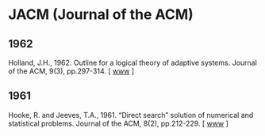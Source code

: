 # JACM (Journal of the ACM)

## 1962

Holland, J.H., 1962. Outline for a logical theory of adaptive systems. Journal of the ACM, 9(3), pp.297-314. [ [www](https://dl.acm.org/doi/abs/10.1145/321127.321128) ]

## 1961

Hooke, R. and Jeeves, T.A., 1961. “Direct search” solution of numerical and statistical problems. Journal of the ACM, 8(2), pp.212-229. [ [www](https://dl.acm.org/doi/abs/10.1145/321062.321069) ]
